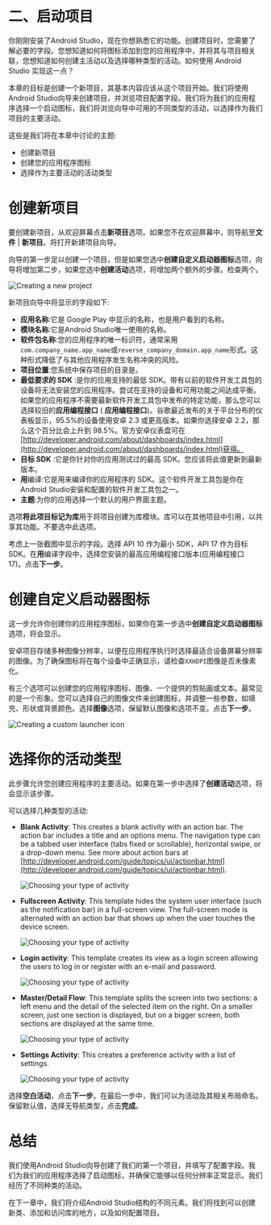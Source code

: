 # 二、启动项目

你刚刚安装了Android Studio，现在你想熟悉它的功能。创建项目时，您需要了解必要的字段。您想知道如何将图标添加到您的应用程序中，并将其与项目相关联，您想知道如何创建主活动以及选择哪种类型的活动。如何使用 Android Studio 实现这一点？

本章的目标是创建一个新项目，其基本内容应该从这个项目开始。我们将使用Android Studio向导来创建项目，并浏览项目配置字段。我们将为我们的应用程序选择一个启动图标，我们将浏览向导中可用的不同类型的活动，以选择作为我们项目的主要活动。

这些是我们将在本章中讨论的主题:

*   创建新项目
*   创建您的应用程序图标
*   选择作为主要活动的活动类型

# 创建新项目

要创建新项目，从欢迎屏幕点击**新项目**选项。如果您不在欢迎屏幕中，则导航至**文件** | **新项目**。将打开新建项目向导。

向导的第一步足以创建一个项目，但是如果您选中**创建自定义启动器图标**选项，向导将增加第二步，如果您选中**创建活动**选项，将增加两个额外的步骤。检查两个。

![Creating a new project](img/5273OS_02_01.jpg)

新项目向导中将显示的字段如下:

*   **应用名称**:它是 Google Play 中显示的名称，也是用户看到的名称。
*   **模块名称**:它是Android Studio唯一使用的名称。
*   **软件包名称**:您的应用程序的唯一标识符，通常采用`com.company_name.app_name`或`reverse_company_domain.app_name`形式。这种形式降低了与其他应用程序发生名称冲突的风险。
*   **项目位置**:您系统中保存项目的目录是。
*   **最低要求的 SDK** :是你的应用支持的最低 SDK。带有以前的软件开发工具包的设备将无法安装您的应用程序。尝试在支持的设备和可用功能之间达成平衡。如果您的应用程序不需要最新软件开发工具包中发布的特定功能，那么您可以选择较旧的**应用编程接口** ( **应用编程接口**)。谷歌最近发布的关于平台分布的仪表板显示，95.5%的设备使用安卓 2.3 或更高版本。如果你选择安卓 2.2，那么这个百分比会上升到 98.5%。官方安卓仪表盘可在[http://developer.android.com/about/dashboards/index.html](http://developer.android.com/about/dashboards/index.html)获得。
*   **目标 SDK** :它是你针对你的应用测试过的最高 SDK。您应该将此值更新到最新版本。
*   **用**编译:它是用来编译你的应用程序的 SDK。这个软件开发工具包是你在Android Studio安装和配置的软件开发工具包之一。
*   **主题**:为你的应用选择一个默认的用户界面主题。

选项**将此项目标记为库**用于将项目创建为库模块。库可以在其他项目中引用，以共享其功能。不要选中此选项。

考虑上一张截图中显示的字段。选择 API 10 作为最小 SDK，API 17 作为目标 SDK。在**用**编译字段中，选择您安装的最高应用编程接口版本(应用编程接口 17)。点击**下一步**。

# 创建自定义启动器图标

这一步允许你创建你的应用程序图标，如果你在第一步选中**创建自定义启动器图标**选项，将会显示。

安卓项目存储多种图像分辨率，以便在应用程序执行时选择最适合设备屏幕分辨率的图像。为了确保图标将在每个设备中正确显示，请检查`XXHDPI`图像是否未像素化。

有三个选项可以创建您的应用程序图标、图像、一个提供的剪贴画或文本。最常见的是一个形象。您可以选择自己的图像文件来创建图标，并调整一些参数，如填充、形状或背景颜色。选择**图像**选项，保留默认图像和选项不变。点击**下一步**。

![Creating a custom launcher icon](img/5273OS_02_02.jpg)

# 选择你的活动类型

此步骤允许您创建应用程序的主要活动。如果在第一步中选择了**创建活动**选项，将会显示该步骤。

可以选择几种类型的活动:

*   **Blank Activity**: This creates a blank activity with an action bar. The action bar includes a title and an options menu. The navigation type can be a tabbed user interface (tabs fixed or scrollable), horizontal swipe, or a drop-down menu. See more about action bars at [http://developer.android.com/guide/topics/ui/actionbar.html](http://developer.android.com/guide/topics/ui/actionbar.html).

    ![Choosing your type of activity](img/5273OS_02_03.jpg)

*   **Fullscreen Activity**: This template hides the system user interface (such as the notification bar) in a full-screen view. The full-screen mode is alternated with an action bar that shows up when the user touches the device screen.

    ![Choosing your type of activity](img/5273OS_02_04.jpg)

*   **Login activity**: This template creates its view as a login screen allowing the users to log in or register with an e-mail and password.

    ![Choosing your type of activity](img/5273OS_02_05.jpg)

*   **Master/Detail Flow**: This template splits the screen into two sections: a left menu and the detail of the selected item on the right. On a smaller screen, just one section is displayed, but on a bigger screen, both sections are displayed at the same time.

    ![Choosing your type of activity](img/5273OS_02_06.jpg)

*   **Settings Activity**: This creates a preference activity with a list of settings.

    ![Choosing your type of activity](img/5273OS_02_07.jpg)

选择**空白活动**，点击**下一步**。在最后一步中，我们可以为活动及其相关布局命名。保留默认值，选择无导航类型，点击**完成**。

# 总结

我们使用Android Studio向导创建了我们的第一个项目，并填写了配置字段。我们为我们的应用程序选择了启动图标，并确保它能够以任何分辨率正常显示。我们经历了不同种类的活动。

在下一章中，我们将介绍Android Studio结构的不同元素。我们将找到可以创建新类、添加和访问库的地方，以及如何配置项目。